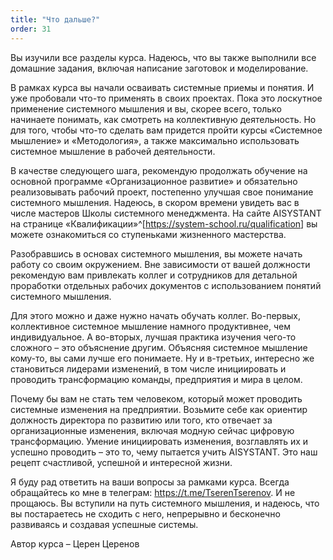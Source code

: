 ```yaml
---
title: "Что дальше?"
order: 31
---
```




Вы изучили все разделы курса. Надеюсь, что вы также выполнили все домашние задания, включая написание заготовок и моделирование.

В рамках курса вы начали осваивать системные приемы и понятия. И уже пробовали что-то применять в своих проектах. Пока это лоскутное применение системного мышления и вы, скорее всего, только начинаете понимать, как смотреть на коллективную деятельность. Но для того, чтобы что-то сделать вам придется пройти курсы «Системное мышление» и «Методология», а также максимально использовать системное мышление в рабочей деятельности.

В качестве следующего шага, рекомендую продолжать обучение на основной программе «Организационное развитие» и обязательно реализовывать рабочий проект, постепенно улучшая свое понимание системного мышления. Надеюсь, в скором времени увидеть вас в числе мастеров Школы системного менеджмента. На сайте AISYSTANT на странице «Квалификации»^[<https://system-school.ru/qualification>] вы можете ознакомиться со ступеньками жизненного мастерства.

Разобравшись в основах системного мышления, вы можете начать работу со своим окружением. Вне зависимости от вашей должности рекомендую вам привлекать коллег и сотрудников для детальной проработки отдельных рабочих документов с использованием понятий системного мышления.

Для этого можно и даже нужно начать обучать коллег. Во-первых, коллективное системное мышление намного продуктивнее, чем индивидуальное. А во-вторых, лучшая практика изучения чего-то сложного – это объяснение другим. Объясняя системное мышление кому-то, вы сами лучше его понимаете. Ну и в-третьих, интересно же становиться лидерами изменений, в том числе инициировать и проводить трансформацию команды, предприятия и мира в целом.

Почему бы вам не стать тем человеком, который может проводить системные изменения на предприятии. Возьмите себе как ориентир должность директора по развитию или того, кто отвечает за организационные изменения, включая модную сейчас цифровую трансформацию. Умение инициировать изменения, возглавлять их и успешно проводить – это то, чему пытается учить AISYSTANT. Это наш рецепт счастливой, успешной и интересной жизни.

Я буду рад ответить на ваши вопросы за рамками курса. Всегда обращайтесь ко мне в телеграм: <https://t.me/TserenTserenov>. И не прощаюсь. Вы вступили на путь системного мышления, и надеюсь, что вы постараетесь не сходить с него, непрерывно и бесконечно развиваясь и создавая успешные системы.

Автор курса – Церен Церенов

